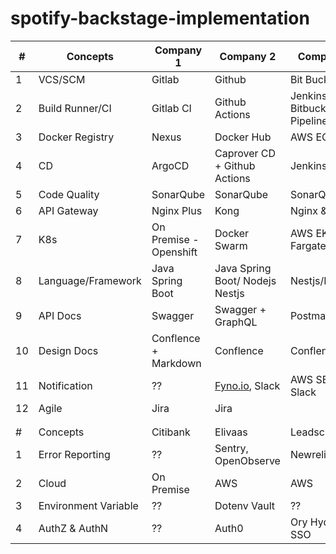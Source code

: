 # spotify-backstage-implementation

| #  | Concepts             | Company 1              | Company 2                                            | Company 3                     |
| -- | -------------------- | ---------------------- | ---------------------------------------------------- | ----------------------------- |
| 1  | VCS/SCM              | Gitlab                 | Github                                               | Bit Bucket                    |
| 2  | Build Runner/CI      | Gitlab CI              | Github Actions                                       | Jenkins & Bitbucket Pipelines |
| 3  | Docker Registry      | Nexus                  | Docker Hub                                           | AWS ECR                       |
| 4  | CD                   | ArgoCD                 | Caprover CD + Github Actions                         | Jenkins                       |
| 5  | Code Quality         | SonarQube              | SonarQube                                            | SonarQube                     |
| 6  | API Gateway          | Nginx Plus             | Kong                                                 | Nginx & AWS                   |
| 7  | K8s                  | On Premise - Openshift | Docker Swarm                                         | AWS EKS, Fargate              |
| 8  | Language/Framework   | Java Spring Boot       | Java Spring Boot/ Nodejs Nestjs                      | Nestjs/Express                |
| 9  | API Docs             | Swagger                | Swagger + GraphQL                                    | Postman                       |
| 10 | Design Docs          | Conflence + Markdown   | Conflence                                            | Conflence                     |
| 11 | Notification         | ??                     | [](http://fyno.io/)[Fyno.io](http://fyno.io/), Slack | AWS SES, Slack                |
| 12 | Agile                | Jira                   | Jira                                                 |                               |
|    |                      |                        |                                                      |                               |
|    |                      |                        |                                                      |                               |
| #  | Concepts             | Citibank               | Elivaas                                              | Leadschool                    |
| 1  | Error Reporting      | ??                     | Sentry, OpenObserve                                  | Newrelic, ELK                 |
| 2  | Cloud                | On Premise             | AWS                                                  | AWS                           |
| 3  | Environment Variable | ??                     | Dotenv Vault                                         | ??                            |
| 4  | AuthZ & AuthN        | ??                     | Auth0                                                | Ory Hydra SSO                 |
